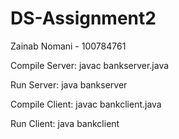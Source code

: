 # DS-Assignment2

Zainab Nomani - 100784761


Compile Server: 
javac bankserver.java

Run Server: 
java bankserver

Compile Client: 
javac bankclient.java

Run Client: 
java bankclient


